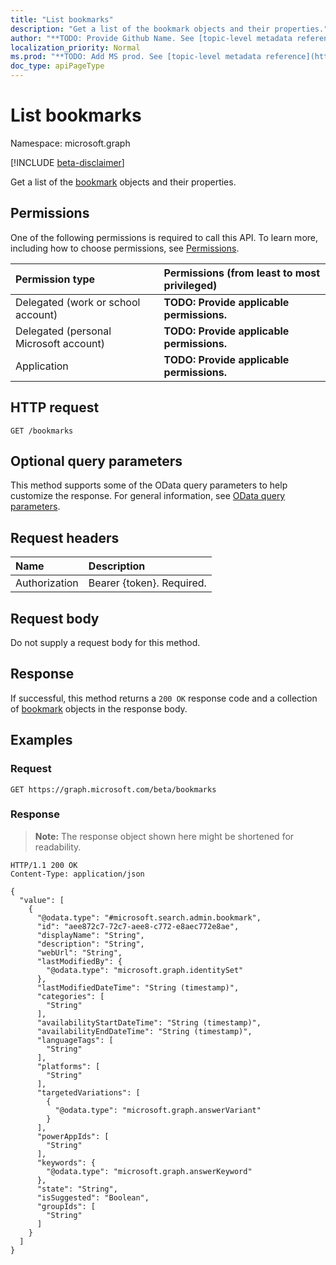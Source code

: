 ```yaml
---
title: "List bookmarks"
description: "Get a list of the bookmark objects and their properties."
author: "**TODO: Provide Github Name. See [topic-level metadata reference](https://msgo.azurewebsites.net/add/document/guidelines/metadata.html#topic-level-metadata)**"
localization_priority: Normal
ms.prod: "**TODO: Add MS prod. See [topic-level metadata reference](https://msgo.azurewebsites.net/add/document/guidelines/metadata.html#topic-level-metadata)**"
doc_type: apiPageType
---
```


# List bookmarks
Namespace: microsoft.graph

[!INCLUDE [beta-disclaimer](../../includes/beta-disclaimer.md)]

Get a list of the [bookmark](../resources/bookmark.md) objects and their properties.

## Permissions
One of the following permissions is required to call this API. To learn more, including how to choose permissions, see [Permissions](/graph/permissions-reference).

|Permission type|Permissions (from least to most privileged)|
|:---|:---|
|Delegated (work or school account)|**TODO: Provide applicable permissions.**|
|Delegated (personal Microsoft account)|**TODO: Provide applicable permissions.**|
|Application|**TODO: Provide applicable permissions.**|

## HTTP request

<!-- {
  "blockType": "ignored"
}
-->
``` http
GET /bookmarks
```

## Optional query parameters
This method supports some of the OData query parameters to help customize the response. For general information, see [OData query parameters](/graph/query-parameters).

## Request headers
|Name|Description|
|:---|:---|
|Authorization|Bearer {token}. Required.|

## Request body
Do not supply a request body for this method.

## Response

If successful, this method returns a `200 OK` response code and a collection of [bookmark](../resources/bookmark.md) objects in the response body.

## Examples

### Request
<!-- {
  "blockType": "request",
  "name": "list_bookmark"
}
-->
``` http
GET https://graph.microsoft.com/beta/bookmarks
```


### Response
>**Note:** The response object shown here might be shortened for readability.
<!-- {
  "blockType": "response",
  "truncated": true,
  "@odata.type": "Collection(microsoft.search.admin.bookmark)"
}
-->
``` http
HTTP/1.1 200 OK
Content-Type: application/json

{
  "value": [
    {
      "@odata.type": "#microsoft.search.admin.bookmark",
      "id": "aee872c7-72c7-aee8-c772-e8aec772e8ae",
      "displayName": "String",
      "description": "String",
      "webUrl": "String",
      "lastModifiedBy": {
        "@odata.type": "microsoft.graph.identitySet"
      },
      "lastModifiedDateTime": "String (timestamp)",
      "categories": [
        "String"
      ],
      "availabilityStartDateTime": "String (timestamp)",
      "availabilityEndDateTime": "String (timestamp)",
      "languageTags": [
        "String"
      ],
      "platforms": [
        "String"
      ],
      "targetedVariations": [
        {
          "@odata.type": "microsoft.graph.answerVariant"
        }
      ],
      "powerAppIds": [
        "String"
      ],
      "keywords": {
        "@odata.type": "microsoft.graph.answerKeyword"
      },
      "state": "String",
      "isSuggested": "Boolean",
      "groupIds": [
        "String"
      ]
    }
  ]
}
```

